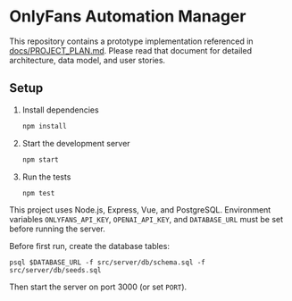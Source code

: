 # OnlyFans Automation Manager

This repository contains a prototype implementation referenced in [docs/PROJECT_PLAN.md](docs/PROJECT_PLAN.md). Please read that document for detailed architecture, data model, and user stories.

## Setup

1. Install dependencies
   ```bash
   npm install
   ```
2. Start the development server
   ```bash
   npm start
   ```
3. Run the tests
   ```bash
   npm test
   ```

This project uses Node.js, Express, Vue, and PostgreSQL. Environment variables `ONLYFANS_API_KEY`, `OPENAI_API_KEY`, and `DATABASE_URL` must be set before running the server.

Before first run, create the database tables:
```
psql $DATABASE_URL -f src/server/db/schema.sql -f src/server/db/seeds.sql
```
Then start the server on port 3000 (or set `PORT`).

